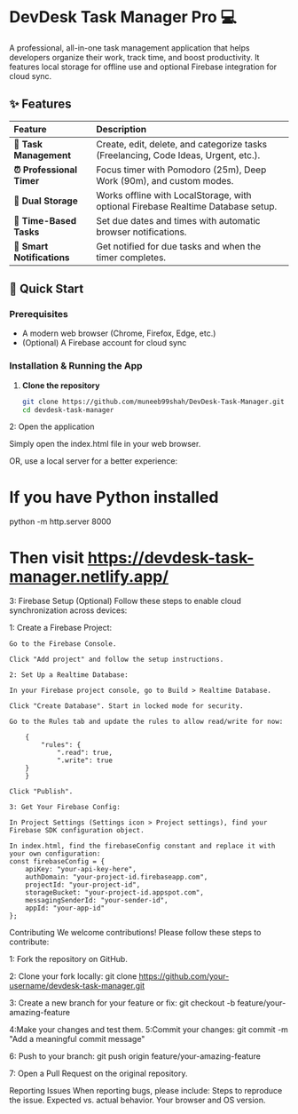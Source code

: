 # DevDesk Task Manager Pro 💻

A professional, all-in-one task management application that helps developers organize their work, track time, and boost productivity. It features local storage for offline use and optional Firebase integration for cloud sync.

## ✨ Features

| Feature | Description |
| :--- | :--- |
| **📝 Task Management** | Create, edit, delete, and categorize tasks (Freelancing, Code Ideas, Urgent, etc.). |
| **⏰ Professional Timer** | Focus timer with Pomodoro (25m), Deep Work (90m), and custom modes. |
| **💾 Dual Storage** | Works offline with LocalStorage, with optional Firebase Realtime Database setup. |
| **📅 Time-Based Tasks** | Set due dates and times with automatic browser notifications. |
| **🔔 Smart Notifications** | Get notified for due tasks and when the timer completes. |

## 🚀 Quick Start

### Prerequisites
- A modern web browser (Chrome, Firefox, Edge, etc.)
- (Optional) A Firebase account for cloud sync

### Installation & Running the App
1. **Clone the repository**
   ```bash
   git clone https://github.com/muneeb99shah/DevDesk-Task-Manager.git
   cd devdesk-task-manager

2: Open the application

Simply open the index.html file in your web browser.

OR, use a local server for a better experience:
 
# If you have Python installed
python -m http.server 8000
# Then visit https://devdesk-task-manager.netlify.app/

3: Firebase Setup (Optional)
Follow these steps to enable cloud synchronization across devices:

   1: Create a Firebase Project:

    Go to the Firebase Console.

    Click "Add project" and follow the setup instructions.

    2: Set Up a Realtime Database:

    In your Firebase project console, go to Build > Realtime Database.

    Click "Create Database". Start in locked mode for security.

    Go to the Rules tab and update the rules to allow read/write for now:

        {
            "rules": {
                ".read": true,
                ".write": true
        }
        }

    Click "Publish".

    3: Get Your Firebase Config:

    In Project Settings (Settings icon > Project settings), find your Firebase SDK configuration object.

    In index.html, find the firebaseConfig constant and replace it with your own configuration:
    const firebaseConfig = {
        apiKey: "your-api-key-here",
        authDomain: "your-project-id.firebaseapp.com",
        projectId: "your-project-id",
        storageBucket: "your-project-id.appspot.com",
        messagingSenderId: "your-sender-id",
        appId: "your-app-id"
    };


Contributing
We welcome contributions! Please follow these steps to contribute:

1: Fork the repository on GitHub.

2: Clone your fork locally:
git clone https://github.com/your-username/devdesk-task-manager.git

3: Create a new branch for your feature or fix:
git checkout -b feature/your-amazing-feature

4:Make your changes and test them.
5:Commit your changes:
git commit -m "Add a meaningful commit message"

6: Push to your branch:
git push origin feature/your-amazing-feature

7: Open a Pull Request on the original repository.


Reporting Issues
When reporting bugs, please include:
Steps to reproduce the issue.
Expected vs. actual behavior.
Your browser and OS version.